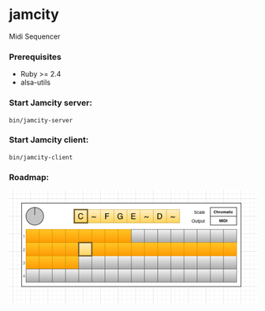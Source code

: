 # jamcity
Midi Sequencer

### Prerequisites

- Ruby >= 2.4
- alsa-utils

### Start Jamcity server:
```
bin/jamcity-server
```

### Start Jamcity client:
```
bin/jamcity-client
```

### Roadmap:

![JamCity Sequencer](assets/wireframe.png)
